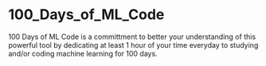 # 100_Days_of_ML_Code
100 Days of ML Code is a committment to better your understanding of this powerful tool by dedicating at least 1 hour of your time everyday to studying and/or coding machine learning for 100 days.
